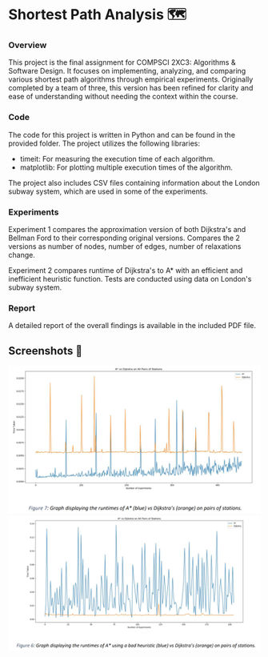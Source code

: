# Shortest Path Analysis 🗺️

### Overview

This project is the final assignment for COMPSCI 2XC3: Algorithms & Software Design. It focuses on implementing, analyzing, and comparing various shortest path algorithms through empirical experiments. Originally completed by a team of three, this version has been refined for clarity and ease of understanding without needing the context within the course.

### Code

The code for this project is written in Python and can be found in the provided folder. The project utilizes the following libraries:

- timeit: For measuring the execution time of each algorithm.
- matplotlib: For plotting multiple execution times of the algorithm.

The project also includes CSV files containing information about the London subway system, which are used in some of the experiments.

### Experiments

Experiment 1 compares the approximation version of both Dijkstra's and Bellman Ford to their corresponding original
versions. Compares the 2 versions as number of nodes, number of edges, number of relaxations change.

Experiment 2 compares runtime of Dijkstra's to A\* with an efficient and inefficient heuristic function. Tests
are conducted using data on London's subway system.

### Report

A detailed report of the overall findings is available in the included PDF file.

## Screenshots 📸

![App Screenshot 1](./README_images/shortestpath.png)
![App Screenshot 2](./README_images/shortestpath2.png)
